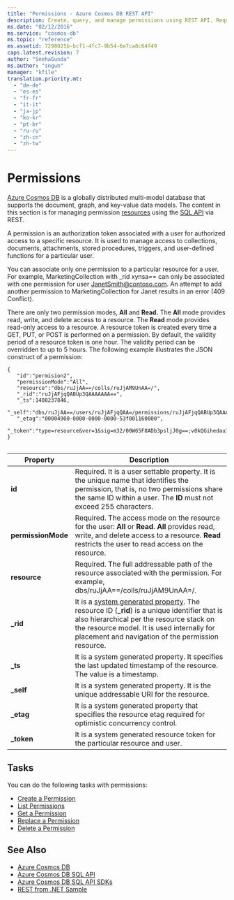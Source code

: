 ```yaml
---
title: "Permissions - Azure Cosmos DB REST API"
description: Create, query, and manage permissions using REST API. Request and response headers, body, status codes and examples.
ms.date: "02/12/2016"
ms.service: "cosmos-db"
ms.topic: "reference"
ms.assetid: 7298025b-bcf1-4fc7-9b54-6e7ca8c64f49
caps.latest.revision: 7
author: "SnehaGunda"
ms.author: "sngun"
manager: "kfile"
translation.priority.mt: 
  - "de-de"
  - "es-es"
  - "fr-fr"
  - "it-it"
  - "ja-jp"
  - "ko-kr"
  - "pt-br"
  - "ru-ru"
  - "zh-cn"
  - "zh-tw"
---
```

# Permissions
[Azure Cosmos DB](/azure/cosmos-db/introduction) is a globally distributed multi-model database that supports the document, graph, and key-value data models. The content in this section is for managing permission [resources](/azure/cosmos-db/sql-api-resources) using the [SQL API](/azure/cosmos-db/sql-api-introduction) via REST.  
  
A permission is an authorization token associated with a user for authorized access to a specific resource. It is used to manage access to collections, documents, attachments, stored procedures, triggers, and user-defined functions for a particular user.  
  
You can associate only one permission to a particular resource for a user. For example, MarketingCollection with _rid xynsa== can only be associated with one permission for user JanetSmith@contoso.com. An attempt to add another permission to MarketingCollection for Janet results in an error (409 Conflict).  
  
There are only two permission modes, **All** and **Read.** The **All** mode provides read, write, and delete access to a resource. The **Read** mode provides read-only access to a resource. A resource token is created every time a GET, PUT, or POST is performed on a permission. By default, the validity period of a resource token is one hour. The validity period can be overridden to up to 5 hours. The following example illustrates the JSON construct of a permission:  
  
```  
{  
   "id":"permision2",  
   "permissionMode":"All",  
   "resource":"dbs/ruJjAA==/colls/ruJjAM9UnAA=/",  
   "_rid":"ruJjAFjqQABUp3QAAAAAAA==",  
   "_ts":1408237846,  
   "_self":"dbs/ruJjAA==/users/ruJjAFjqQAA=/permissions/ruJjAFjqQABUp3QAAAAAAA==/",  
   "_etag":"00004900-0000-0000-0000-53f001160000",  
   "_token":"type=resource&ver=1&sig=m32/00W65F8ADb3psljJ0g==;v0kQGihedau1pVGGQmuPgzlEcfsYDWSdfn2kyjDc1qF1aZfPHXzIS/BFMcuZQRUr6C5c5PgiyCSwhiAgZMJne2DorfMbE/GUHmxBLjOnykLARqwn3zpZpz9b2axWtL8+qQFX81nocdEDvBVzFuobyul6QimbmeZ7D6D1K4qJT9feuJkIBfczeAp/sKaSupXEgB3qyih0rej5N6Wv14Gufohh1QTlCRIzK3FqQv4xjcY=;"  
}  
  
```  
  
|Property|Description|  
|--------------|-----------------|  
|**id**|Required. It is a user settable property. It is the unique name that identifies the permission, that is, no two permissions share the same ID within a user. The **ID** must not exceed 255 characters.|  
|**permissionMode**|Required. The access mode on the resource for the user: **All** or **Read**. **All** provides read, write, and delete access to a resource. **Read** restricts the user to read access on the resource.|  
|**resource**|Required. The full addressable path of the resource associated with the permission. For example, dbs/ruJjAA==/colls/ruJjAM9UnAA=/.|  
|**_rid**|It is a [system generated property](/azure/cosmos-db/stored-procedures-triggers-udfs). The resource ID (**_rid**) is a unique identifier that is also hierarchical per the resource stack on the resource model. It is used internally for placement and navigation of the permission resource.|  
|**_ts**|It is a system generated property. It specifies the last updated timestamp of the resource. The value is a timestamp.|  
|**_self**|It is a system generated property. It is the unique addressable URI for the resource.|  
|**_etag**|It is a system generated property that specifies the resource etag required for optimistic concurrency control.|  
|**_token**|It is a system generated resource token for the particular resource and user.|  
  
## Tasks  
 You can do the following tasks with permissions:  
  
- [Create a Permission](create-a-permission.md)  
- [List Permissions](list-permissions.md)  
- [Get a Permission](get-a-permission.md)  
- [Replace a Permission](replace-a-permission.md)  
- [Delete a Permission](delete-a-permission.md)  
  
## See Also  
* [Azure Cosmos DB](https://docs.microsoft.com/azure/cosmos-db/introduction) 
* [Azure Cosmos DB SQL API](https://docs.microsoft.com/azure/cosmos-db/sql-api-introduction)   
* [Azure Cosmos DB SQL API SDKs](/azure/cosmos-db/sql-api-sdk-dotnet)    
* [REST from .NET Sample](https://github.com/Azure/azure-documentdb-dotnet/tree/master/samples/rest-from-.net)  
  
  


